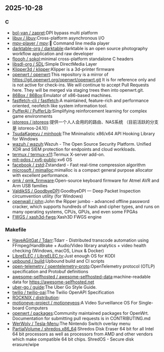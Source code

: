 ## 2025-10-28

### C

* [bol-van / zapret](https://github.com/bol-van/zapret):DPI bypass multi platform
* [libuv / libuv](https://github.com/libuv/libuv):Cross-platform asynchronous I/O
* [mpv-player / mpv](https://github.com/mpv-player/mpv):🎥 Command line media player
* [darktable-org / darktable](https://github.com/darktable-org/darktable):darktable is an open source photography workflow application and raw developer
* [floooh / sokol](https://github.com/floooh/sokol):minimal cross-platform standalone C headers
* [libsdl-org / SDL](https://github.com/libsdl-org/SDL):Simple DirectMedia Layer
* [Klipper3d / klipper](https://github.com/Klipper3d/klipper):Klipper is a 3d-printer firmware
* [openwrt / openwrt](https://github.com/openwrt/openwrt):This repository is a mirror of https://git.openwrt.org/openwrt/openwrt.git It is for reference only and is not active for check-ins. We will continue to accept Pull Requests here. They will be merged via staging trees then into openwrt.git.
* [86Box / 86Box](https://github.com/86Box/86Box):Emulator of x86-based machines.
* [fastfetch-cli / fastfetch](https://github.com/fastfetch-cli/fastfetch):A maintained, feature-rich and performance oriented, neofetch like system information tool.
* [PufferAI / PufferLib](https://github.com/PufferAI/PufferLib):Simplifying reinforcement learning for complex game environments
* [istoreos / istoreos](https://github.com/istoreos/istoreos):提供一个人人会用的的路由、NAS系统 （目前活跃的分支是 istoreos-24.10）
* [TsudaKageyu / minhook](https://github.com/TsudaKageyu/minhook):The Minimalistic x86/x64 API Hooking Library for Windows
* [wazuh / wazuh](https://github.com/wazuh/wazuh):Wazuh - The Open Source Security Platform. Unified XDR and SIEM protection for endpoints and cloud workloads.
* [termux / termux-x11](https://github.com/termux/termux-x11):Termux X-server add-on.
* [mit-pdos / xv6-public](https://github.com/mit-pdos/xv6-public):xv6 OS
* [facebook / zstd](https://github.com/facebook/zstd):Zstandard - Fast real-time compression algorithm
* [microsoft / mimalloc](https://github.com/microsoft/mimalloc):mimalloc is a compact general purpose allocator with excellent performance.
* [qmk / qmk_firmware](https://github.com/qmk/qmk_firmware):Open-source keyboard firmware for Atmel AVR and Arm USB families
* [ValdikSS / GoodbyeDPI](https://github.com/ValdikSS/GoodbyeDPI):GoodbyeDPI — Deep Packet Inspection circumvention utility (for Windows)
* [openwall / john](https://github.com/openwall/john):John the Ripper jumbo - advanced offline password cracker, which supports hundreds of hash and cipher types, and runs on many operating systems, CPUs, GPUs, and even some FPGAs
* [FWGS / xash3d-fwgs](https://github.com/FWGS/xash3d-fwgs):Xash3D FWGS engine

### Makefile

* [HaveAGitGat / Tdarr](https://github.com/HaveAGitGat/Tdarr):Tdarr - Distributed transcode automation using FFmpeg/HandBrake + Audio/Video library analytics + video health checking (Windows, macOS, Linux & Docker)
* [LibreELEC / LibreELEC.tv](https://github.com/LibreELEC/LibreELEC.tv):Just enough OS for KODI
* [upbound / build](https://github.com/upbound/build):Upbound build and CI scripts
* [open-telemetry / opentelemetry-proto](https://github.com/open-telemetry/opentelemetry-proto):OpenTelemetry protocol (OTLP) specification and Protobuf definitions
* [awesome-selfhosted / awesome-selfhosted-data](https://github.com/awesome-selfhosted/awesome-selfhosted-data):machine-readable data for https://awesome-selfhosted.net
* [uber-go / guide](https://github.com/uber-go/guide):The Uber Go Style Guide.
* [twilio / twilio-oai](https://github.com/twilio/twilio-oai):The Twilio OpenAPI Specification
* [ROCKNIX / distribution](https://github.com/ROCKNIX/distribution):
* [motioneye-project / motioneyeos](https://github.com/motioneye-project/motioneyeos):A Video Surveillance OS For Single-board Computers
* [openwrt / packages](https://github.com/openwrt/packages):Community maintained packages for OpenWrt. Documentation for submitting pull requests is in CONTRIBUTING.md
* [WerWolv / Tesla-Menu](https://github.com/WerWolv/Tesla-Menu):The Nintendo Switch overlay menu
* [PartialVolume / shredos.x86_64](https://github.com/PartialVolume/shredos.x86_64):Shredos Disk Eraser 64 bit for all Intel 64 bit processors as well as processors from AMD and other vendors which make compatible 64 bit chips. ShredOS - Secure disk erasure/wipe

